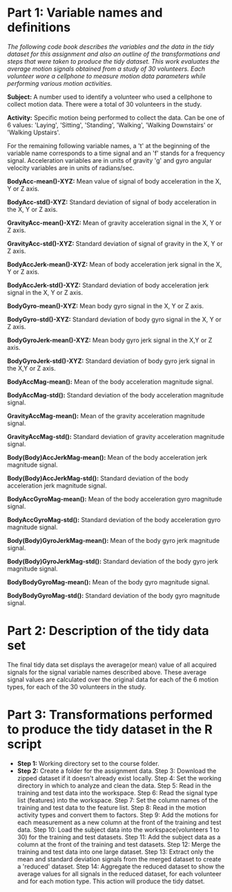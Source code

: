 # Part 1:  Variable names and definitions

*The following code book describes the variables and the data in the tidy
dataset for this assignment and also an outline of the transformations and
steps that were taken to produce the tidy dataset.  This work evaluates the
average motion signals obtained from a study of 30 volunteers.  Each volunteer
wore a cellphone to measure motion data parameters while performing various 
motion activities.*


**Subject:** A number used to identify a volunteer who used a cellphone
             to collect motion data.  There were a total of 30 volunteers in
	     the study.

**Activity:**  Specific motion being performed to collect the data.  Can be 
	       one of 6 values:  'Laying', 'Sitting', 'Standing', 'Walking',
	       'Walking Downstairs' or 'Walking Upstairs'.


	
For the remaining following variable names, a 't' at the beginning of 
the variable name corresponds to a time signal and an 'f' stands for 
a frequency signal. Acceleration variables are in units of gravity 'g'
and gyro angular velocity variables are in units of radians/sec. 



**BodyAcc-mean()-XYZ:** Mean value of signal of body acceleration
in the X, Y or Z axis.

**BodyAcc-std()-XYZ:** Standard deviation of signal of body acceleration
in the X, Y or Z axis.
	
**GravityAcc-mean()-XYZ:** Mean of gravity acceleration signal in the
X, Y or Z axis.

**GravityAcc-std()-XYZ:** Standard deviation of signal of gravity in 
the X, Y or Z axis. 

**BodyAccJerk-mean()-XYZ:** Mean of body acceleration jerk signal in 
the X, Y or Z axis.

**BodyAccJerk-std()-XYZ:** Standard deviation of body acceleration jerk
signal in the X, Y or Z axis.

**BodyGyro-mean()-XYZ:** Mean body gyro signal in the X, Y or Z axis.

**BodyGyro-std()-XYZ:** Standard deviation of body gyro signal in the
X, Y or Z axis.

**BodyGyroJerk-mean()-XYZ:** Mean body gyro jerk signal in the X,Y or
Z axis.

**BodyGyroJerk-std()-XYZ:** Standard deviation of body gyro jerk signal
in the X,Y or Z axis.
	
**BodyAccMag-mean():** Mean of the body acceleration magnitude
signal.

**BodyAccMag-std():** Standard deviation of the body acceleration 
magnitude signal.

**GravityAccMag-mean():**  Mean of the gravity acceleration magnitude
signal.

**GravityAccMag-std():**   Standard deviation of gravity acceleration magnitude
signal.

**Body(Body)AccJerkMag-mean():** Mean of the body acceleration jerk 
magnitude signal.

**Body(Body)AccJerkMag-std():** Standard deviation of the body 
acceleration jerk magnitude signal.

**BodyAccGyroMag-mean():**  Mean of the body acceleration gyro magnitude
signal.

**BodyAccGyroMag-std():**  Standard deviation of the body acceleration gyro
magnitude signal.

**Body(Body)GyroJerkMag-mean():** Mean of the body gyro jerk magnitude 
signal.

**Body(Body)GyroJerkMag-std():** Standard deviation of the body gyro jerk 
magnitude signal.

**BodyBodyGyroMag-mean():** Mean of the body gyro magnitude signal.

**BodyBodyGyroMag-std():** Standard deviation of the body gyro magnitude
signal.
	
	
# Part 2:  Description of the tidy data set

The final tidy data set displays the average(or mean) value of all acquired 
signals for the signal variable names described above.  These average
signal values are calculated over the original data for each of the 6 motion 
types, for each of the 30 volunteers in the study.  


# Part 3:  Transformations performed to produce the tidy dataset in the R script

	 	
- **Step 1:** Working directory set to the course folder.
- **Step 2:** Create a folder for the assignment data.
Step 3: Download the zipped dataset if it doesn't already exist locally.
Step 4: Set the working directory in which to analyze and clean the data.
Step 5: Read in the training and test data into the workspace.
Step 6: Read the signal type list (features) into the workspace.
Step 7: Set the column names of the training and test data to the 
	feature list.
Step 8: Read in the motion activity types and convert them to factors.
Step 9: Add the motions for each measurement as a new column at the front
	of the training and test data.
Step 10: Load the subject data into the workspace(volunteers 1 to 30) for
	 the training and test datasets.
Step 11: Add the subject data as a column at the front of the training
	 and test datasets.
Step 12: Merge the training and test data into one large dataset.
Step 13: Extract only the mean and standard deviation signals from
	 the merged dataset to create a 'reduced' dataset.
Step 14: Aggregate the reduced dataset to show the average values for
	 all signals in the reduced dataset, for each volunteer and for
	 each motion type.  This action will produce the tidy datset.

	 
	     
 


	 
	

	 

